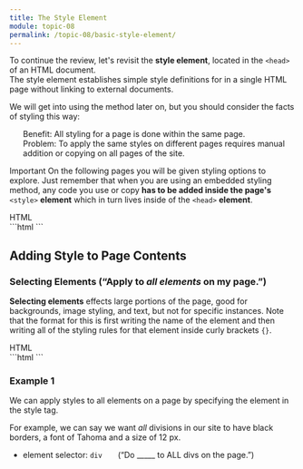 ```yaml
---
title: The Style Element
module: topic-08
permalink: /topic-08/basic-style-element/
---
```


<div class="divider-heading"></div>

To continue the review, let's revisit the **style element**, located in the `<head>` of an HTML document.
<br/>
The style element establishes simple style definitions for in a single HTML page without linking to external documents.</p>


We will get into using the method later on, but you should consider the facts of styling this way:

<ul style="list-style-type: none">
  <li class="icon-pro"> Benefit: All styling for a page is done within the same page.</li>
  <li class="icon-con"> Problem: To apply the same styles on different pages requires manual addition or copying on all pages of the site.</li>
</ul>

<span class="label label-danger">Important</span> On the following pages you will be given styling options to explore. Just remember that when you are using an embedded styling method, any code you use or copy **has to be added inside the page's** `<style>` **element** which in turn lives inside of the `<head>` **element**.

<div class="code-heading">
  <span class="html">HTML</span>
</div>
```html
<!DOCTYPE html>
<html>
  <head>
    <title>My Way-Cool Awesome Site</title>
    <style>
      /* “Decorative” styling of page contents... */
    </style>
  </head>

  <body>
    <!-- Page contents that will get styled... -->
  </body>
</html>
```


<div class="divider-pg"></div>


## Adding Style to Page Contents

### Selecting Elements (“Apply to _all elements_ on my page.”)
**Selecting elements** effects large portions of the page, good for backgrounds, image styling, and text, but not for specific instances. Note that the format for this is first writing the name of the element and then writing all of the styling rules for that element inside curly brackets `{}`.

<div class="code-heading">
  <span class="html">HTML</span>
</div>
```html
<style>
  body {
    /* Will affect the ENTIRE body of the page. */
  }
  h1 {
    /* Will affect EVERY heading 1 on the page. */
  }
  img {
    /* Will affect ALL images on the page. */
  }
</style>
```

### Example 1

We can apply styles to all elements on a page by specifying the element in the style tag.

For example, we can say we want _all_ divisions in our site to have black borders, a font of Tahoma and a size of 12 px.
- element selector: `div` &nbsp;&nbsp;&nbsp;&nbsp;&nbsp;&nbsp;(“Do _____ to ALL divs on the page.”)


<div class="external-embed">
  <p data-height="600" data-theme-id="30567" data-slug-hash="bGedNXp" data-default-tab="html,result" data-user="retrog4m3r" data-pen-title="Basic Style Selectors in HTML" class="codepen"></p>
</div>

